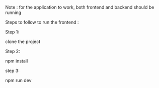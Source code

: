 Note : for the application to work, both frontend and backend should be running

Steps to follow to run the frontend :

Step 1:

clone the project

Step 2:

npm install

step 3:

npm run dev
